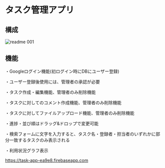 # タスク管理アプリ

## 構成
![readme 001](https://user-images.githubusercontent.com/42868153/59399768-372e3580-8dd0-11e9-93e5-e7cda9e284bd.jpeg)

## 機能

・Googleログイン機能(初ログイン時にDBにユーザー登録)

・ユーザー登録後使用には、管理者の承認が必要

・タスク作成・編集機能、管理者のみ削除機能

・タスクに対してのコメント作成機能、管理者のみ削除機能

・タスクに対してファイルアップロード機能、管理者のみ削除機能

・進捗・並び順はドラッグ&ドロップで変更可能

・検索フォームに文字を入力すると、タスク名・登録者・担当者のいずれかに部分一致するタスクのみ表示される

・利用状況グラフ表示



https://task-app-ea9e8.firebaseapp.com

